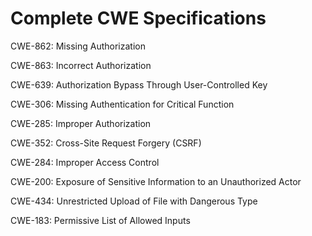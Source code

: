 

# Complete CWE Specifications

CWE-862: Missing Authorization

CWE-863: Incorrect Authorization

CWE-639: Authorization Bypass Through User-Controlled Key

CWE-306: Missing Authentication for Critical Function

CWE-285: Improper Authorization

CWE-352: Cross-Site Request Forgery (CSRF)

CWE-284: Improper Access Control

CWE-200: Exposure of Sensitive Information to an Unauthorized Actor

CWE-434: Unrestricted Upload of File with Dangerous Type

CWE-183: Permissive List of Allowed Inputs